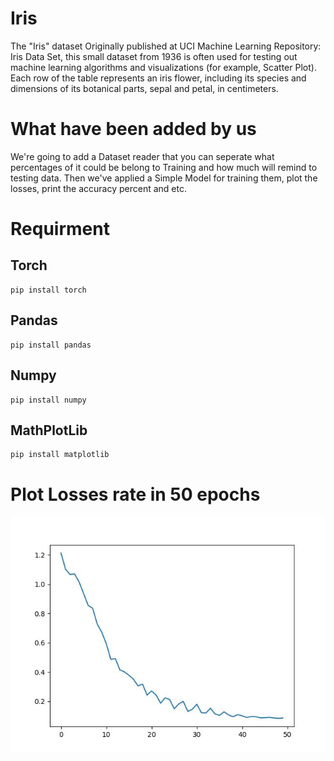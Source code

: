 # Iris
The "Iris" dataset Originally published at UCI Machine Learning Repository: Iris Data Set, this small dataset from 1936 is often used for testing out machine learning algorithms and visualizations (for example, Scatter Plot). Each row of the table represents an iris flower, including its species and dimensions of its botanical parts, sepal and petal, in centimeters.

# What have been added by us
We're going to add a Dataset reader that you can seperate what percentages of it could be belong to Training and how much will remind to testing data.
Then we've applied a Simple Model for training them, plot the losses, print the accuracy percent and etc.

# Requirment
## Torch
```
pip install torch
```
## Pandas
```
pip install pandas
```
## Numpy
```
pip install numpy
```
## MathPlotLib
```
pip install matplotlib
```

# Plot Losses rate in 50 epochs
![My_Image](IMG/losses.jpg)
